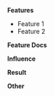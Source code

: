**Features**
<!-- Describe the features or bug fixes in this PR. For bug fixes, link to the issue. -->

- Feature 1
- Feature 2

**Feature Docs**
<!-- Provide RFC, tutorial, or use case links for significant updates. Optional for minor changes. -->

**Influence**
<!-- Explain the impact of these changes for reviewer focus. -->

**Result**
<!-- Include screenshots or logs of unit tests or running results. -->

**Other**
<!-- Additional notes about this PR. -->
